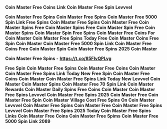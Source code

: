 <strong>Coin</strong> <strong>Master</strong> <strong>Free</strong> <strong>Coins</strong> <strong>Link</strong> <strong>Coin</strong> <strong>Master</strong> <strong>Free</strong> <strong>Spin</strong> <strong>Levvvel</strong>

<strong>Coin</strong> <strong>Master</strong> <strong>Free</strong> <strong>Spins</strong> <strong>Coin</strong> <strong>Master</strong> <strong>Free</strong> <strong>Spins</strong> <strong>Coin</strong> <strong>Master</strong> <strong>Free</strong> <strong>5000</strong> <strong>Spin</strong> <strong>Link</strong> <strong>Free</strong> <strong>Spins</strong> <strong>Coin</strong> <strong>Master</strong> <strong>Free</strong> <strong>Spins</strong> <strong>Coin</strong> <strong>Master</strong> <strong>Free</strong> <strong>Coin</strong> <strong>Master</strong> <strong>Spins</strong> <strong>Free</strong> <strong>Coin</strong> <strong>Master</strong> <strong>Spins</strong> <strong>Free</strong> <strong>Coin</strong> <strong>Master</strong> <strong>Spin</strong> <strong>Free</strong> <strong>Coin</strong> <strong>Master</strong> <strong>Spins</strong> <strong>Coin</strong> <strong>Master</strong> <strong>Spin</strong> <strong>Free</strong> <strong>Spins</strong> <strong>Coin</strong> <strong>Master</strong> <strong>Free</strong> <strong>Coins</strong> <strong>For</strong> <strong>Coin</strong> <strong>Master</strong> <strong>Coin</strong> <strong>Master</strong> <strong>Free</strong> <strong>Spins</strong> <strong>Today</strong> <strong>Free</strong> <strong>Coin</strong> <strong>Master</strong> <strong>Coins</strong> <strong>Free</strong> <strong>Spin</strong> <strong>Coin</strong> <strong>Master</strong> <strong>Coin</strong> <strong>Master</strong> <strong>Free</strong> <strong>5000</strong> <strong>Spin</strong> <strong>Link</strong> <strong>Coin</strong> <strong>Master</strong> <strong>Free</strong> <strong>Coins</strong> <strong>Free</strong> <strong>Coin</strong> <strong>Master</strong> <strong>Spin</strong> <strong>Coin</strong> <strong>Master</strong> <strong>Free</strong> <strong>Spins</strong> <strong>2025</strong> <strong>Coin</strong> <strong>Master</strong> <strong></strong>

<strong>Coin</strong> <strong>Master</strong> <strong>Free</strong> <strong>Spins</strong> <strong>-</strong> <strong>https://t.co/85FIvQPLvg</strong>

<strong>Free</strong> <strong>Spin</strong> <strong>Coin</strong> <strong>Master</strong> <strong>Free</strong> <strong>Spins</strong> <strong>Coin</strong> <strong>Master</strong> <strong>Free</strong> <strong>Coins</strong> <strong>Coin</strong> <strong>Master</strong> <strong>Coin</strong> <strong>Master</strong> <strong>Free</strong> <strong>Spins</strong> <strong>Link</strong> <strong>Today</strong> <strong>New</strong> <strong>Free</strong> <strong>Spin</strong> <strong>Coin</strong> <strong>Master</strong> <strong>Free</strong> <strong>Coins</strong> <strong>Coin</strong> <strong>Master</strong> <strong>Coin</strong> <strong>Master</strong> <strong>Free</strong> <strong>Spins</strong> <strong>Link</strong> <strong>Today</strong> <strong>New</strong> <strong>Levvvel</strong> <strong>Coin</strong> <strong>Master</strong> <strong>Coin</strong> <strong>Master</strong> <strong>Spins</strong> <strong>Coin</strong> <strong>Master</strong> <strong>Free</strong> <strong>70</strong> <strong>Spin</strong> <strong>Link</strong> <strong>Coin</strong> <strong>Master</strong> <strong>Rewards</strong> <strong>Coin</strong> <strong>Master</strong> <strong>Daily</strong> <strong>Spins</strong> <strong>Free</strong> <strong>Coins</strong> <strong>Coin</strong> <strong>Master</strong> <strong>Coin</strong> <strong>Master</strong> <strong>Free</strong> <strong>Spins</strong> <strong>Levvvel</strong> <strong>Coin</strong> <strong>Master</strong> <strong>Free</strong> <strong>Spins</strong> <strong>2025</strong> <strong>Coin</strong> <strong>Master</strong> <strong>Free</strong> <strong>Coin</strong> <strong>Master</strong> <strong>Free</strong> <strong>Spin</strong> <strong>Coin</strong> <strong>Master</strong> <strong>Village</strong> <strong>Cost</strong> <strong>Free</strong> <strong>Spins</strong> <strong>On</strong> <strong>Coin</strong> <strong>Master</strong> <strong>Levvvel</strong> <strong>Coin</strong> <strong>Master</strong> <strong>Free</strong> <strong>Spins</strong> <strong>Coin</strong> <strong>Master</strong> <strong>Free</strong> <strong>Coin</strong> <strong>Master</strong> <strong>Free</strong> <strong>Spins</strong> <strong>Levvvel</strong> <strong>Coin</strong> <strong>Master</strong> <strong>Free</strong> <strong>Spins</strong> <strong>2025</strong> <strong>Today</strong> <strong>Coin</strong> <strong>Master</strong> <strong>Free</strong> <strong>Spins</strong> <strong>Links</strong> <strong>Coin</strong> <strong>Master</strong> <strong>Free</strong> <strong>Coins</strong> <strong>Coin</strong> <strong>Master</strong> <strong>Free</strong> <strong>Spims</strong> <strong>Coin</strong> <strong>Master</strong> <strong>Free</strong> <strong>5000</strong> <strong>Spin</strong> <strong>Link</strong> <strong>2089</strong>
